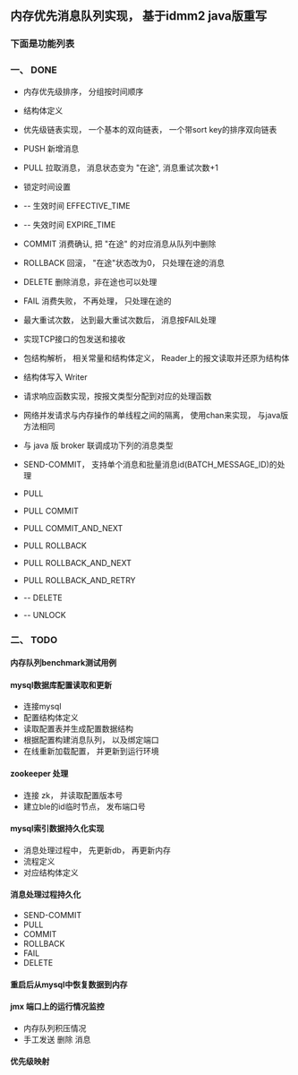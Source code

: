 ## 内存优先消息队列实现， 基于idmm2 java版重写

### 下面是功能列表


### 一、 DONE

* 内存优先级排序， 分组按时间顺序
 * 结构体定义
 * 优先级链表实现， 一个基本的双向链表， 一个带sort key的排序双向链表
 * PUSH 新增消息
 * PULL 拉取消息， 消息状态变为 "在途", 消息重试次数+1
  * 锁定时间设置
  * -- 生效时间 EFFECTIVE_TIME
  * -- 失效时间 EXPIRE_TIME
 * COMMIT 消费确认, 把 "在途" 的对应消息从队列中删除
 * ROLLBACK 回滚， "在途"状态改为0， 只处理在途的消息
 * DELETE   删除消息，非在途也可以处理
 * FAIL     消费失败， 不再处理， 只处理在途的
 * 最大重试次数， 达到最大重试次数后， 消息按FAIL处理


* 实现TCP接口的包发送和接收
 * 包结构解析， 相关常量和结构体定义， Reader上的报文读取并还原为结构体
 * 结构体写入 Writer
 * 请求响应函数实现，按报文类型分配到对应的处理函数

* 网络并发请求与内存操作的单线程之间的隔离， 使用chan来实现， 与java版方法相同
* 与 java 版 broker 联调成功下列的消息类型
 * SEND-COMMIT， 支持单个消息和批量消息id(BATCH_MESSAGE_ID)的处理
 * PULL
 * PULL COMMIT
 * PULL COMMIT_AND_NEXT
 * PULL ROLLBACK
 * PULL ROLLBACK_AND_NEXT
 * PULL ROLLBACK_AND_RETRY
 * -- DELETE
 * -- UNLOCK

### 二、 TODO

#### 内存队列benchmark测试用例
#### mysql数据库配置读取和更新
 * 连接mysql
 * 配置结构体定义
 * 读取配置表并生成配置数据结构
 * 根据配置构建消息队列， 以及绑定端口
 * 在线重新加载配置， 并更新到运行环境
#### zookeeper 处理
 * 连接 zk， 并读取配置版本号
 * 建立ble的id临时节点， 发布端口号

#### mysql索引数据持久化实现
 * 消息处理过程中， 先更新db， 再更新内存
  * 流程定义
  * 对应结构体定义
#### 消息处理过程持久化
  * SEND-COMMIT
  * PULL
  * COMMIT
  * ROLLBACK
  * FAIL
  * DELETE
#### 重启后从mysql中恢复数据到内存
#### jmx 端口上的运行情况监控
 * 内存队列积压情况
 * 手工发送 删除 消息

#### 优先级映射

